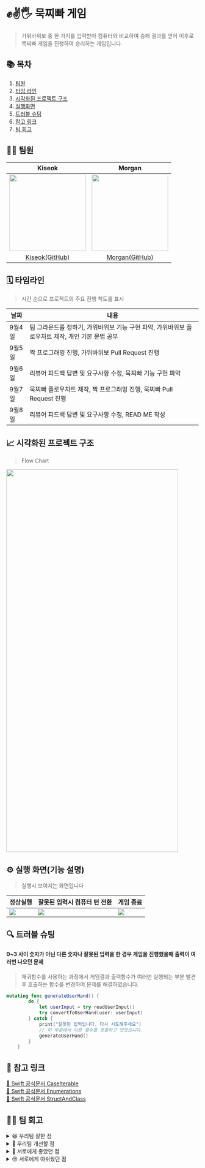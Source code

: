 # ✊✌️🖐️ 묵찌빠 게임
> 가위바위보 중 한 가지를 입력받아 컴퓨터와 비교하여 승패 결과를 얻어
> 이후로 묵찌빠 게임을 진행하여 승리하는 게임입니다.

## 📚 목차
1. [팀원](#-🙋‍♂️-팀원)
2. [타임 라인](#-타임라인)
3. [시각화된 프로젝트 구조](#-시각화된-프로젝트-구조)
4. [실행화면](#-실행-화면(기능-설명))
5. [트러블 슈팅](#-트러블-슈팅)
6. [참고 링크](#-참고-링크)
7. [팀 회고](#-팀-회고)

## 🙋‍♂️ 팀원
|Kiseok|Morgan|
|:---:|:---:|
<img src="https://github.com/devjoon/IOS_Weekend_Study_10th_GroupB/assets/101351216/7ba2fc8c-c3f9-4df3-ab1e-72a66363c9b2" width="200" height="200"/>|<img src="https://avatars.githubusercontent.com/u/101351216?v=4" width="200" height="200"/>
|[Kiseok(GitHub)](https://github.com/carti1108)|[Morgan(GitHub)](https://github.com/devjoon)|

## 🗓️ 타임라인
> 시간 순으로 프로젝트의 주요 진행 척도를 표시

|날짜|내용|
|---|---|
|9월4일|팀 그라운드룰 정하기, 가위바위보 기능 구현 파악, 가위바위보 플로우차트 제작, 개인 기본 문법 공부|
|9월5일|짝 프로그래밍 진행, 가위바위보 Pull Request 진행|
|9월6일|리뷰어 피드백 답변 및 요구사항 수정, 묵찌빠 기능 구현 파악|
|9월7일|묵찌빠 플로우차트 제작, 짝 프로그래밍 진행, 묵찌빠 Pull Request 진행|
|9월8일|리뷰어 피드백 답변 및 요구사항 수정, READ ME 작성|

## 📈 시각화된 프로젝트 구조
> Flow Chart

<img src="https://github.com/devjoon/ios-rock-paper-scissors/assets/101351216/c475c4c3-cf37-4fca-ad78-adf45749577d" width="450" height="1000"/>



## ⚙️ 실행 화면(기능 설명)
>실행시 보여지는 화면입니다

|정상실행|잘못된 입력시 컴퓨터 턴 전환|게임 종료|
| --- | --- | --- |
![](https://github.com/devjoon/ios-rock-paper-scissors/assets/101351216/9e4a5d57-0d66-4d42-878e-9c4a234fbe7b)|![](https://github.com/devjoon/ios-rock-paper-scissors/assets/101351216/93e5c8cc-7f7e-4182-8d8f-bec41ced6d42)|![](https://github.com/devjoon/ios-rock-paper-scissors/assets/101351216/5d19a7c0-a1c5-441c-a0bf-a06451a9fe00)|


## 🔍 트러블 슈팅
#### 0~3 사이 숫자가 아닌 다른 숫자나 잘못된 입력을 한 경우 게임을 진행했을때 출력이 여러번 나오던 문제
>재귀함수를 사용하는 과정에서 게임결과 출력함수가 여러번 실행되는 부분 발견 후 호출하는 함수를 변경하여 문제를 해결하였습니다.

```swift
mutating func generateUserHand() {
        do {
            let userInput = try readUserInput()
            try convertToUserHand(user: userInput)
        } catch {
            print("잘못된 입력입니다. 다시 시도해주세요")
            // 이 부분에서 다른 함수를 호출하고 있었습니다.
            generateUserHand()
        }
    }
```

## 🍎 참고 링크
[🍎 Swift 공식문서 CaseIterable](https://developer.apple.com/documentation/swift/caseiterable)<br>
[🍏 Swift 공식문서 Enumerations](https://docs.swift.org/swift-book/documentation/the-swift-programming-language/enumerations/)<br>
[🍎 Swift 공식문서 StructAndClass](https://docs.swift.org/swift-book/documentation/the-swift-programming-language/classesandstructures/)<br>

## 🤼‍♂️ 팀 회고
<details> 
<summary> 😆 우리팀 잘한 점 </summary>

팀원 사이에 의견 충돌이 있더라도 서로 끝까지 듣고 조율하는 모습을 보였습니다.
서로 모르는 부분이 있다면 서로 알려주려고 하고 배우려고 하는 모습을 보였습니다.
서로 생각했던점이 일치하는 부분이 많아 제작하는것에 있어서 많은 트러블이 발생하지 않았습니다.
</details>

<details>
<summary> 🥹 우리팀 개선할 점 </summary>

아직도 코딩 컨벤션에 대한 완벽한 숙지가 부족하고 네이밍 부분에서 버벅이는 부분들이 많았습니다
조금더 공식문서와 스스로 생각해보는 시간을 가지고 성장해 나가면 더욱 좋을것 같습니다.
</details>

<details>
<summary> 🤩 서로에게 좋았던 점 </summary>
Morgan🐻: Kiseok의 경우 전반적인 이해가 뛰어나셔서 같이 작업하는것에 있어서 큰 어려움을 느끼지 못했습니다 모르는 것이 있으면 Kiseok이 충분히 잘 설명해 주어서 코드를 전반적으로 파악하는데 많은도움이 되었습니다.<br>
Kiseok🐶: 플로우 차트나 리드미 작성 부분에서 많이 어려웠는데, Morgan이 깔끔하게 작성하고 정리해주신 덕분에 잘 진행되었습니다.
</details>

<details>
<summary> 😔 서로에게 아쉬웠던 점 </summary>
Morgan🐻: 저만 보내고 모각코 안오셨습니다.<br>
Kiseok🐶: 저만 빼고 모각코를 가셨습니다.
</details>





